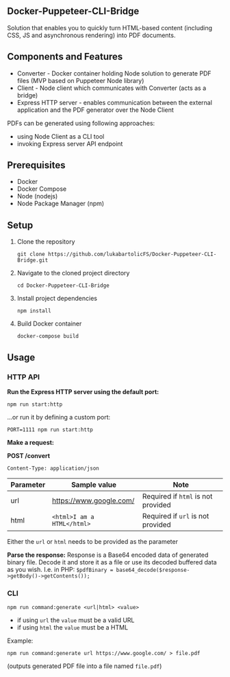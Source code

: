 ## Docker-Puppeteer-CLI-Bridge
Solution that enables you to quickly turn HTML-based content (including CSS, JS and asynchronous rendering) into PDF documents.

## Components and Features

- Converter - Docker container holding Node solution to generate PDF files (MVP based on Puppeteer Node library) 
- Client - Node client which communicates with Converter (acts as a bridge)
- Express HTTP server - enables communication between the external application and the PDF generator over the Node Client

PDFs can be generated using following approaches:

 - using Node Client as a CLI tool
 - invoking Express server API endpoint

## Prerequisites

 - Docker
 - Docker Compose
 - Node (nodejs)
 - Node Package Manager (npm)

## Setup

 1. Clone the repository

        git clone https://github.com/lukabartolicFS/Docker-Puppeteer-CLI-Bridge.git
2. Navigate to the cloned project directory

       cd Docker-Puppeteer-CLI-Bridge
3. Install project dependencies

       npm install
4. Build Docker container

       docker-compose build

## Usage

### HTTP API

**Run the Express HTTP server using the default port:**

    npm run start:http
...or run it by defining a custom port:

    PORT=1111 npm run start:http
**Make a request:**

**POST /convert**

`Content-Type: application/json`

|Parameter|Sample value|Note
|--|--|--|
|url|https://www.google.com/|Required if `html` is not provided
|html|`<html>I am a HTML</html>`|Required if `url` is not provided

Either the `url` or `html` needs to be provided as the parameter

**Parse the response:**
Response is a Base64 encoded data of generated binary file. Decode it and store it as a file or use its decoded buffered data as you wish.
I.e. in PHP: `$pdfBinary = base64_decode($response->getBody()->getContents());`

### CLI
    npm run command:generate <url|html> <value>
- if using `url` the `value` must be a valid URL
- if using `html` the `value` must be a HTML

Example:

    npm run command:generate url https://www.google.com/ > file.pdf
    
(outputs generated PDF file into a file named `file.pdf`)
